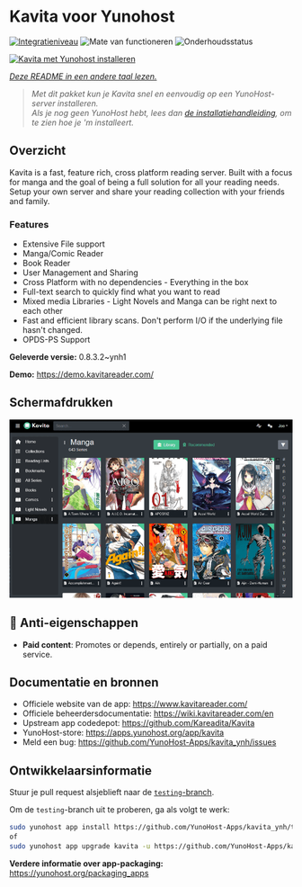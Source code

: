 <!--
NB: Deze README is automatisch gegenereerd door <https://github.com/YunoHost/apps/tree/master/tools/readme_generator>
Hij mag NIET handmatig aangepast worden.
-->

# Kavita voor Yunohost

[![Integratieniveau](https://dash.yunohost.org/integration/kavita.svg)](https://ci-apps.yunohost.org/ci/apps/kavita/) ![Mate van functioneren](https://ci-apps.yunohost.org/ci/badges/kavita.status.svg) ![Onderhoudsstatus](https://ci-apps.yunohost.org/ci/badges/kavita.maintain.svg)

[![Kavita met Yunohost installeren](https://install-app.yunohost.org/install-with-yunohost.svg)](https://install-app.yunohost.org/?app=kavita)

*[Deze README in een andere taal lezen.](./ALL_README.md)*

> *Met dit pakket kun je Kavita snel en eenvoudig op een YunoHost-server installeren.*  
> *Als je nog geen YunoHost hebt, lees dan [de installatiehandleiding](https://yunohost.org/install), om te zien hoe je 'm installeert.*

## Overzicht

Kavita is a fast, feature rich, cross platform reading server. Built with a focus for manga and the goal of being a full solution for all your reading needs. Setup your own server and share your reading collection with your friends and family.

### Features

- Extensive File support
- Manga/Comic Reader
- Book Reader
- User Management and Sharing
- Cross Platform with no dependencies - Everything in the box
- Full-text search to quickly find what you want to read
- Mixed media Libraries - Light Novels and Manga can be right next to each other
- Fast and efficient library scans. Don't perform I/O if the underlying file hasn't changed.
- OPDS-PS Support


**Geleverde versie:** 0.8.3.2~ynh1

**Demo:** <https://demo.kavitareader.com/>

## Schermafdrukken

![Schermafdrukken van Kavita](./doc/screenshots/screenshot.png)

## :red_circle: Anti-eigenschappen

- **Paid content**: Promotes or depends, entirely or partially, on a paid service.

## Documentatie en bronnen

- Officiele website van de app: <https://www.kavitareader.com/>
- Officiele beheerdersdocumentatie: <https://wiki.kavitareader.com/en>
- Upstream app codedepot: <https://github.com/Kareadita/Kavita>
- YunoHost-store: <https://apps.yunohost.org/app/kavita>
- Meld een bug: <https://github.com/YunoHost-Apps/kavita_ynh/issues>

## Ontwikkelaarsinformatie

Stuur je pull request alsjeblieft naar de [`testing`-branch](https://github.com/YunoHost-Apps/kavita_ynh/tree/testing).

Om de `testing`-branch uit te proberen, ga als volgt te werk:

```bash
sudo yunohost app install https://github.com/YunoHost-Apps/kavita_ynh/tree/testing --debug
of
sudo yunohost app upgrade kavita -u https://github.com/YunoHost-Apps/kavita_ynh/tree/testing --debug
```

**Verdere informatie over app-packaging:** <https://yunohost.org/packaging_apps>
